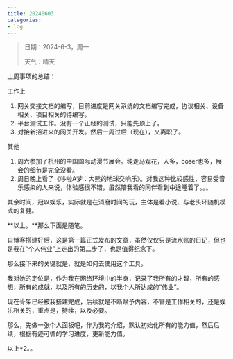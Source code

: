 ```yaml
---
title: 20240603
categories:
- log
---
```


>日期：2024-6-3，周一
>
>天气：晴天

上周事项的总结：

工作上

1. 网关交接文档的编写，目前进度是网关系统的文档编写完成，协议相关、设备相关、项目相关的待编写。
2. 平台测试工作。没有一个正经的测试，只能先顶上了。
3. 对接新招进来的网关开发。然后一周过后（现在），又离职了。

其他

1. 周六参加了杭州的中国国际动漫节展会。纯走马观花，人多，coser也多，展会的细节是完全没看。
2. 周日晚上看了《哆啦A梦：大熊的地球交响乐》。对我这种比较感性，容易受音乐感染的人来说，体验感很不错，虽然陪我看的同伴看到中途睡着了。。。

其余时间，冠以娱乐，实际就是在消磨时间的玩，主体是看小说、与老头环随机模式的复健。

**以上。**那么下面是随笔。

自博客搭建好后，这是第一篇正式发布的文章，虽然仅仅只是流水账的日记，但也是我在“个人伟业”上走出的第二步了，也是值得纪念下。

那么接下来的关键就是，就是如何去使用这个工具。

我对她的定位是，作为我在网络环境中的半身，记录了我所有的才智，所有的感想，所有的成就，以及所有的历史的，以我个人所达成的“伟业”。

现在骨架已经被我搭建完成，后续就是不断赋予内容，不管是工作相关的，还是娱乐相关的，重点是，持续，以及必要。

那么，先做一张个人面板吧，作为我的介绍，默认初始化所有的能力值，然后后续，根据有迹可循的学习进度，更新能力值。

以上*2。。









































